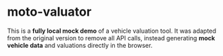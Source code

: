 # moto-valuator
This is a **fully local mock demo** of a vehicle valuation tool.   It was adapted from the original version to remove all API calls, instead generating **mock vehicle data** and valuations directly in the browser.
